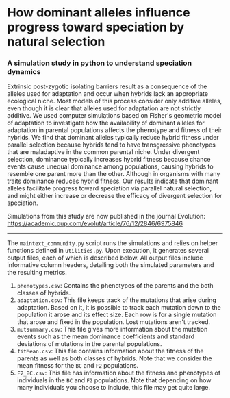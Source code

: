 # How dominant alleles influence progress toward speciation by natural selection
### A simulation study in python to understand speciation dynamics

Extrinsic post-zygotic isolating barriers result as a consequence of the alleles used for adaptation and occur when hybrids lack an appropriate ecological niche. Most models of this process consider only additive alleles, even though it is clear that alleles used for adaptation are not strictly additive. We used computer simulations based on Fisher's geometric model of adaptation to investigate how the availability of dominant alleles for adaptation in parental populations affects the phenotype and fitness of their hybrids. We find that dominant alleles typically reduce hybrid fitness under parallel selection because hybrids tend to have transgressive phenotypes that are maladaptive in the common parental niche. Under divergent selection, dominance typically increases hybrid fitness because chance events cause unequal dominance among populations, causing hybrids to resemble one parent more than the other. Although in organisms with many traits dominance reduces hybrid fitness. Our results indicate that dominant alleles facilitate progress toward speciation via parallel natural selection, and might either increase or decrease the efficacy of divergent selection for speciation.

Simulations from this study are now published in the journal Evolution: https://academic.oup.com/evolut/article/76/12/2846/6975846

---------------------------------------------------------------------

The `maintext_community.py` script runs the simulations and relies on helper functions defined in `utilities.py`. Upon execution, it generates several output files, each of which is described below. All output files include informative column headers, detailing both the simulated parameters and the resulting metrics.

1. `phenotypes.csv`: Contains the phenotypes of the parents and the both classes of hybrids.
2. `adaptation.csv`: This file keeps track of the mutations that arise during adaptation. Based on it, it is possible to track each mutation down to the population it arose and its effect size. Each row is for a single mutation that arose and fixed in the population. Lost mutations aren't tracked.
3. `mutsummary.csv`: This file gives more information about the mutation events such as the mean dominance coefficients and standard deviations of mutations in the parental populations. 
4. `fitMean.csv`: This file contains information about the fitness of the parents as well as both classes of hybrids. Note that we consider the mean fitness for the `BC` and `F2` populations. 
5. `F2_BC.csv`: This file has information about the fitness and phenotypes of individuals in the `BC` and `F2` populations. Note that depending on how many individuals you choose to include, this file may get quite large.
